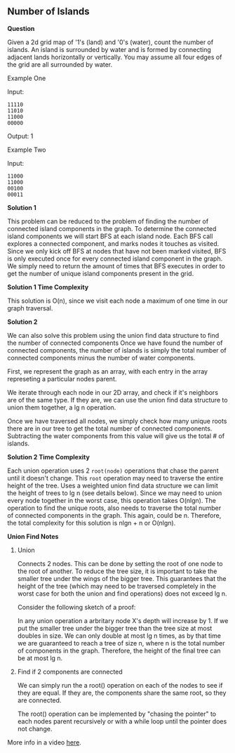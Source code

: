 <h2>Number of Islands</h2>

**Question**

Given a 2d grid map of '1's (land) and '0's (water), count the number of
islands. An island is surrounded by water and is formed by connecting
adjacent lands horizontally or vertically. You may assume all four edges of
the grid are all surrounded by water.

Example One
 
Input:

    11110 
    11010 
    11000
    00000
 
 Output: 1
 
Example Two 

Input: 
 
    11000 
    11000 
    00100
    00011

**Solution 1**

This problem can be reduced to the problem of finding the number of connected island components in the graph.
To determine the connected island components we will start BFS at each island node. Each BFS call explores a connected
component, and marks nodes it touches as visited. Since we only kick off BFS at nodes that have not been marked visited, BFS is only executed once for every connected island component in the graph. We simply need to return the amount of times that BFS executes in order to get the number of unique island components present in the grid.

**Solution 1 Time Complexity**

This solution is O(n), since we visit each node a maximum of one time in our graph traversal.

**Solution 2**

We can also solve this problem using the union find data structure to find the number of connected components
Once we have found the number of connected components, the number of islands is simply the total number of connected components minus the number of water components.

First, we represent the graph as an array, with each entry in the array represeting 
a particular nodes parent.

We iterate through each node in our 2D array, and check if it's neighbors 
are of the same type. If they are, we can use the union find data structure to 
union them together, a lg n operation.

Once we have traversed all nodes, we simply check how many unique roots there 
are in our tree to get the total number of connected components. Subtracting
the water components from this value will give us the total # of islands.

**Solution 2 Time Complexity**

Each union operation uses 2 ```root(node)``` operations that chase the parent until it doesn't change.
This ```root``` operation may need to traverse the entire height of the tree. Uses a weighted union find 
data structure we can limit the height of trees to lg n (see details below). Since we may need to union 
every node together in the worst case, this operation takes O(nlgn). The operation to find the unique roots,
also needs to traverse the total number of connected components in the graph. This again, could be n. Therefore,
the total complexity for this solution is nlgn + n or O(nlgn).

**Union Find Notes**

1) Union

    Connects 2 nodes. This can be done by setting the root of one node to the 
    root of another. To reduce the tree size, it is important to take the
    smaller tree under the wings of the bigger tree. This guarantees that the
    height of the tree (which may need to be traversed completely in the worst
    case for both the union and find operations) does not exceed lg n.

    Consider the following sketch of a proof:

    In any union operation a arbritary node X's depth will increase by 1. If we 
    put the smaller tree under the bigger tree than the tree size at most doubles
    in size. We can only double at most lg n times, as by that time we 
    are guaranteed to reach a tree of size n, where n is the total number of 
    components in the graph. Therefore, the height of the final tree can be at 
    most lg n.

2) Find if 2 components are connected

    We can simply run the a root() operation on each of the nodes to see if they
    are equal. If they are, the components share the same root, so they are 
    connected.

    The root() operation can be implemented by "chasing the pointer" to each 
    nodes parent recursively or with a while loop until the pointer does not 
    change.

More info in a video [here](https://www.coursera.org/learn/algorithms-part1/lecture/fjxHC/dynamic-connectivity). 

